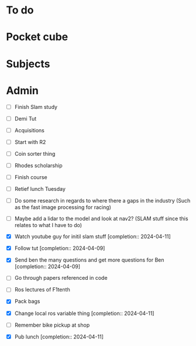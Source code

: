 # To do

# Pocket cube

# Subjects

# Admin

- [ ] Finish Slam study
- [ ] Demi Tut
- [ ] Acquisitions

- [ ] Start with R2
- [ ] Coin sorter thing
- [ ]  Rhodes scholarship
- [ ] Finish course

- [ ]  Retief lunch Tuesday

- [ ] Do some research in regards to where there a gaps in the industry (Such as the fast image processing for racing)
- [ ] Maybe add a lidar to the model and look at nav2? (SLAM stuff since this relates to what I have to do)
- [x] Watch youtube guy for initil slam stuff  [completion:: 2024-04-11]
- [x] Follow tut  [completion:: 2024-04-09]
- [x] Send ben the many questions and get more questions for Ben  [completion:: 2024-04-09]
- [ ] Go through papers referenced in code
- [ ] Ros lectures of F1tenth

- [x] Pack bags
- [x] Change local ros variable thing  [completion:: 2024-04-11]
- [ ] Remember bike pickup at shop
- [x] Pub lunch  [completion:: 2024-04-11]

